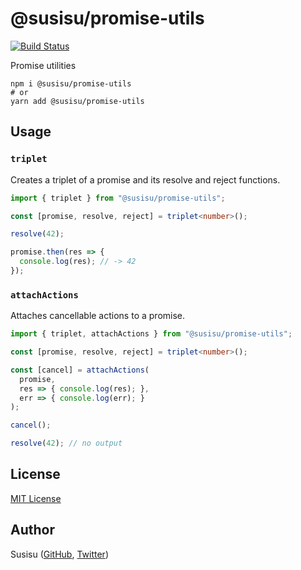 # @susisu/promise-utils

[![Build Status](https://travis-ci.com/susisu/promise-utils.svg?branch=master)](https://travis-ci.com/susisu/promise-utils)

Promise utilities

``` shell
npm i @susisu/promise-utils
# or
yarn add @susisu/promise-utils
```

## Usage
### `triplet`
Creates a triplet of a promise and its resolve and reject functions.

``` typescript
import { triplet } from "@susisu/promise-utils";

const [promise, resolve, reject] = triplet<number>();

resolve(42);

promise.then(res => {
  console.log(res); // -> 42
});
```

### `attachActions`
Attaches cancellable actions to a promise.

``` typescript
import { triplet, attachActions } from "@susisu/promise-utils";

const [promise, resolve, reject] = triplet<number>();

const [cancel] = attachActions(
  promise,
  res => { console.log(res); },
  err => { console.log(err); }
);

cancel();

resolve(42); // no output
```

## License

[MIT License](http://opensource.org/licenses/mit-license.php)

## Author

Susisu ([GitHub](https://github.com/susisu), [Twitter](https://twitter.com/susisu2413))
